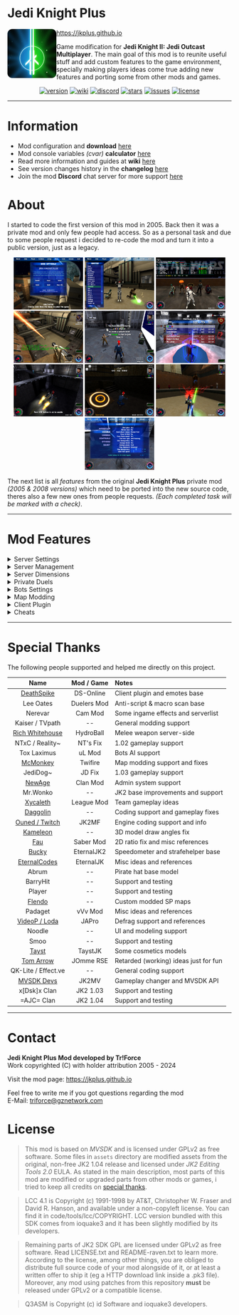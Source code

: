 # Jedi Knight Plus

<img align="left" width="110" height="110" src="docs/images/logo.png">

https://jkplus.github.io

Game modification for **Jedi Knight II: Jedi Outcast Multiplayer**. The main goal of this mod is to reunite useful stuff and add custom features to the game environment, specially making players ideas come true adding new features and porting some from other mods and games.

<div align="center">

[![version](https://img.shields.io/github/v/release/TriForceX/JediKnightPlus?include_prereleases&label=Current%20Version&color=brightgreen&style=flat)](https://github.com/TriForceX/JediKnightPlus/releases)
[![wiki](https://img.shields.io/badge/Setup%20%26%20Guides-Wiki-blueviolet.svg?style=flat)](https://github.com/TriForceX/JediKnightPlus/wiki)
[![discord](https://discord.gznetwork.com/badge/?id=539434081771847680)](https://discord.gznetwork.com/jkplus)
[![stars](https://img.shields.io/github/stars/TriForceX/JediKnightPlus.svg?label=Project%20Stars&style=flat)](https://github.com/TriForceX/JediKnightPlus/stargazers)
[![issues](https://img.shields.io/github/issues/TriForceX/JediKnightPlus.svg?label=Issues%20%26%20Requests&color=red&style=flat)](https://github.com/TriForceX/JediKnightPlus/issues)
[![license](https://img.shields.io/github/license/TriForceX/JediKnightPlus.svg?label=License&color=yellow&style=flat)](#license)

</div>

---

# Information

- Mod configuration and **download** [here](https://github.com/TriForceX/JediKnightPlus/releases)
- Mod console variables _(cvar)_ **calculator** [here](https://jkplus.github.io/calculator)
- Read more information and guides at **wiki** [here](https://github.com/TriForceX/JediKnightPlus/wiki)
- See version changes history in the **changelog** [here](https://github.com/TriForceX/JediKnightPlus/blob/master/CHANGELOG.md)
- Join the mod **Discord** chat server for more support [here](https://discord.gznetwork.com/jkplus)

# About

I started to code the first version of this mod in 2005. Back then it was a private mod and only few people had access. So as a personal task and due to some people request i decided to re-code the mod and turn it into a public version, just as a legacy.

<p align="center">

<img width="156" height="117" src="docs/images/screenshot-1.jpg">
<img width="156" height="117" src="docs/images/screenshot-2.jpg">
<img width="156" height="117" src="docs/images/screenshot-3.jpg">
<img width="156" height="117" src="docs/images/screenshot-4.jpg">
<img width="156" height="117" src="docs/images/screenshot-5.jpg">
<img width="156" height="117" src="docs/images/screenshot-6.jpg">
<img width="156" height="117" src="docs/images/screenshot-7.jpg">
<img width="156" height="117" src="docs/images/screenshot-8.jpg">
<img width="156" height="117" src="docs/images/screenshot-9.jpg">
<img width="156" height="117" src="docs/images/screenshot-10.jpg">

</p>

The next list is all *features* from the original **Jedi Knight Plus** private mod _(2005 & 2008 versions)_ which need to be ported into the new source code, theres also a few new ones from people requests. _(Each completed task will be marked with a check)_.

---

# Mod Features

<details><summary> Server Settings</summary><br>

List of general server features <i>(No client plugin required)</i>

- [x] Gameplay changer between 1.02, 1.03 and 1.04 no matter the server version
- [ ] Custom weapon features (Damage, ammo speed, firing rate, etc...)
- [ ] Player accounts system (Save data such as kills, deaths, etc...)
- [ ] Ranking system (Based on player skills)
- [ ] SQLite database for server data storage
- [x] Jetpack (Quake 3 & Jedi Academy style)
- [x] Anti stuck feature (Prevent kills when player spawn inside another player)
- [ ] Chat censor filters
- [x] Chat protection (3 different methods)
- [x] Allow black color in player names
- [x] Prevent duplicated player names
- [x] Teleports chat commands (To map coords, players, by save & load, etc...)
- [x] Misc chat commands (Status, toggle options, etc...)
- [x] Custom server closed feature (With password required)
- [x] Custom server idle feature (Load custom config after reset)
- [x] Custom server connect message (Shows mod version by default)
- [x] Welcome message on client begin (MOTD with custom timer)
- [x] Custom global sound on client begin
- [x] Server news messages displayed constantly (With server time or date)
- [ ] Custom game modes (Instant kill, survival, last man standing, and more...)
- [ ] Custom team ffa scoring method (Based on full team kill)
- [x] Custom player private rooms (With configurable settings)
- [x] Alternate taunt2 command (Play custom sounds)
- [x] Show damage & score plums on player hits
- [ ] Clan system (Tag protection, member roles, etc...)
- [x] Over 60 player emotes (Sit, kiss, surrender, hug, etc...)
- [x] Dual blade lightsaber gameplay (Fixed damages, custom combos, and more...)
- [x] Spawn activate sabers per game type
- [x] Custom items force physics (Reacts to push, pull, and others...)
- [x] Custom configuration files (Per gametype, teleports, map cycle, and more...)
- [x] Player ignore feature (Chat, duel challenge and emotes)
- [x] Enable multiple chat in duel game type
- [x] Custom call vote system (Custom control, results display, and more...)
- [x] Call vote map by number and map list command (Shows current server maps)
- [x] Alternate slow-mo duel end feature (Custom time scale)
- [x] Auto player status tracking feature
- [x] Drop flag command for CTF & CTY game types
- [x] Random client begin messages
- [x] Force client plugin usage (Optional)
- [x] Prevent player warping or lag scripts
- [x] Improved custom map cycle
- [ ] Drivable vehicles (Tie Fighter, X-Wing, AT-ST, etc...)
- [ ] Custom melee weapon
- [ ] Portal gun (Experimental)

---

</details>

<details><summary> Server Management</summary><br>

List of general server management features

- [ ] Custom user roles (Administrator, moderator, builder, etc...)
- [ ] Ingame player statistics (Banned, kicked, cheaters, etc...)
- [x] Helpful commands for players (Teleport, weapons, force powers, etc...)
- [ ] Punish commands for players (Slay, silence, sleep, rename, lock, etc...)
- [x] Ability to control bots actions (Fake chat, movements, emotes, etc...)
- [ ] Spawn unlimited items and weapons
- [ ] Private administrator chat room
- [x] Team management (Lock, force, shuffle, etc...)
- [x] Toggle mod bitvalue cvars
- [x] List custom server files and folders
- [x] Reload config stuff (Teleport chats, server news, dimensions, and more...)
- [x] Change any shader or texture
- [x] Change map background music
- [x] Force player dimension
- [x] Alternate status command (Mod info shown)
- [x] Change global gameplay
- [x] Pause mode to instantly stop everyone on the server during game

---

</details>

<details><summary> Server Dimensions</summary><br>

List of server dimensions features

- [x] Alternate dimensions (Private, guns only, race defrag, cheats, and more...)
- [x] Default base dimension
- [x] Special client commands for certain dimensions
- [x] Private rooms with custom settings (Force disable, weapons, and more...)
- [x] Private duels alternate dimensions
- [x] Custom dimensions random spawns
- [x] Custom dimensions skip score tracking
- [x] Custom dimensions settings from config file

---

</details>

<details><summary> Private Duels</summary><br>

List of private duel features

- [x] Dueling players pass-through feature
- [x] Auto duel challenge feature
- [x] Allow multiple duel challenges
- [x] Custom private duel distance
- [x] Custom private duel start emote
- [x] Custom duel challenge modes (Full force, saber only, and more...)
- [x] Custom duel challenge start health and armor
- [x] Announce private duel results (Remaning health, armor and given hits)

---

</details>

<details><summary> Bots Settings</summary><br>

List of bots related features

- [x] Improved bots AI (Artificial intelligence)
- [ ] Custom bots saber combos (backstabs, dfa, force kicks, and more...)
- [x] Custom bots actions (Enhanced bot_forGimmick for practicing and testing)
- [x] Client bots control (Control bots actions through spectator)
- [x] Private room bots (Ability to invite and control bots on private rooms)
- [ ] Bots squad patrol (A group of bots which punish lamers)

---

</details>

<details><summary> Map Modding</summary><br>

List of maps modification features

- [x] Various map fixes (Including single player maps to be playable)
- [x] New custom map entities and fixed some BaseJK entities
- [x] Custom map default music (For maps without background music)
- [x] Support for defrag & race maps
- [ ] Add models (GLM or MD3 format)
- [ ] Add effects (EFX format)
- [ ] Add any entity based on classname and parameters
- [ ] Add pre-made useful entities (NPC spawner, emote chairs, drain statue, etc...)
- [ ] Create and modify entities
- [ ] Delete entities
- [ ] Clone entities
- [x] Scan entities
- [ ] Save feature to get all changes automatically stored in a loadable file
- [x] Custom shader remapping per map

---

</details>

<details><summary> Client Plugin</summary><br>

List of additional client-side plugin features

- [ ] Atmospheric effects (Rain, snow, etc...)
- [x] Extra info for scoreboard (Kills, deaths, and more...)
- [x] On-screen keyboard display (Player actions and movements)
- [x] Jedi Academy chat display mode (With chat history)
- [x] Two chat icons (Jedi Outcast & Jedi Academy)
- [x] Fixed 2D aspect ratio for non 4:3 screens
- [x] Recommended client options pop-up for new players
- [ ] Fire lightsaber style (Real FX effects)
- [x] Jetpack 3D model (With linked FX effects)
- [x] Special movements camera (On some lightsaber combos)
- [x] Show player labels on head (2 different methods)
- [ ] Grapple hook feature
- [x] Real time clock (12hrs and 24hrs)
- [x] Server list menu (Join another server without disconnect)
- [x] Custom speedometer (Over 9 different methods)
- [x] Strafe jumping helper/efficiency meter
- [ ] Custom lightsaber hilts support
- [x] Enabled 3rd person damage blend
- [x] Show player bounding hit boxes
- [ ] Alternate huds (Simple enhanced and Jedi Academy)
- [x] Alternate FPS and server time display
- [x] Show force points on hud
- [x] Display bacta indicator on belt (3D model)
- [ ] Display current weapon in back (3D model)
- [x] Display race timer on race dimension (Defrag)
- [x] Enable useable map items indicator on hud
- [ ] Enable push/pull force effect color based on lightsaber color
- [x] Allow custom second blade color from dual lightsaber
- [x] Custom saber trail speed/length
- [ ] Custom duel challenge music
- [x] Custom flag transparency (For CTF & CTY game type)
- [x] Custom flag alignment (Experimental)
- [x] Custom player hats and cosmetics
- [x] Show player icons on scoreboard
- [x] Show server teleports chat menu
- [x] Server emotes menu for usage and binding
- [x] Custom private duel end animation
- [x] Toggle private duel glow
- [x] Smooth dueling players pass-through
- [x] Fixed force rage recovery icon (Borderless)
- [x] Enable first person lightsaber option on menus
- [ ] Enable first person turret chair view
- [x] Enable over 20 BaseJK hidden player skins
- [x] Increased some limits on menus (Fov, camera range, name length, etc...)
- [x] Macro scanning feature (Anti-script)
- [x] Allow walk and run while using zoom on Disruptor weapon
- [x] Many BaseJK language text updates and fixes
- [ ] Show server maps on callvote menus
- [x] Restored map loading icons feature
- [x] Custom scoreboard background transparency
- [x] Upscaled HD fonts

---

</details>

<details><summary> Cheats</summary><br>

List of cheats enabled features

- [ ] Free backstabs & DFA combos usage
- [ ] Use force grip on items
- [x] NPC spawn like in single player game
- [x] Various test commands (Models, effects, shake, etc...)

</details>

---

# Special Thanks

The following people supported and helped me directly on this project.

Name | Mod / Game | Notes
:------------: | :------------: | :------------
[DeathSpike](https://github.com/Deathspike) | DS-Online | Client plugin and emotes base
Lee Oates | Duelers Mod | Anti-script & macro scan base
Nerevar | Cam Mod | Some ingame effects and serverlist
Kaiser / TVpath | -- | General modding support
[Rich Whitehouse](https://www.richwhitehouse.com) |  HydroBall | Melee weapon server-side
NTxC / Reality~ | NT's Fix | 1.02 gameplay support
Tox Laximus | uL Mod | Bots AI support
[McMonkey](https://github.com/mcmonkey4eva) | Twifire | Map modding support and fixes
JediDog~ | JD Fix | 1.03 gameplay support
[NewAge](https://github.com/erfg12) | Clan Mod | Admin system support
Mr.Wonko | -- | JK2 base improvements and support
[Xycaleth](https://github.com/xycaleth) | League Mod | Team gameplay ideas
[Daggolin](https://github.com/Daggolin) | -- | Coding support and gameplay fixes
[Ouned / Twitch](https://github.com/ouned) | JK2MF | Engine coding support and info
[Kameleon](https://github.com/KevinFoged) | -- | 3D model draw angles fix
[Fau](https://github.com/aufau) | Saber Mod | 2D ratio fix and misc references
[Bucky](https://github.com/Bucky21659) | EternalJK2 | Speedometer and strafehelper base
[EternalCodes](https://github.com/eternalcodes) | EternalJK | Misc ideas and references
Abrum | -- | Pirate hat base model
BarryHit | -- | Support and testing
Player | -- | Support and testing
[Flendo](https://github.com/FlendoJK2) | -- | Custom modded SP maps
Padaget | vVv Mod | Misc ideas and references
[VideoP / Loda](https://github.com/videoP) | JAPro | Defrag support and references
Noodle | -- | UI and modeling support
Smoo | -- | Support and testing
[Tayst](https://github.com/taysta) | TaystJK | Some cosmetics models
[Tom Arrow](https://github.com/TomArrow) | JOmme RSE | Retarded (working) ideas just for fun
QK-Lite / Effect.ve | -- | General coding support
[MVSDK Devs](https://github.com/mvdevs) | JK2MV | Gameplay changer and MVSDK API
x[Dsk]x Clan | JK2 1.03 | Support and testing
=AJC= Clan | JK2 1.04 | Support and testing

---

# Contact

**Jedi Knight Plus Mod developed by Tr!Force**  
Work copyrighted (C) with holder attribution 2005 - 2024

Visit the mod page: https://jkplus.github.io

Feel free to write me if you got questions regarding the mod\
E-Mail: triforce@gznetwork.com

# License

> This mod is based on *MVSDK* and is licensed under GPLv2 as free software. Some files in `assets` directory are modified assets from the original, non-free JK2 1.04 release and licensed under *JK2 Editing Tools 2.0* EULA. As stated in the main description, most parts of this mod are modified or upgraded parts from other mods or games, i tried to keep all credits on [special thanks](#special-thanks).

> LCC 4.1 is Copyright (c) 1991-1998 by AT&T, Christopher W. Fraser and David R. Hanson, and available under a non-copyleft license. You can find it in code/tools/lcc/COPYRIGHT. LCC version bundled with this SDK comes from ioquake3 and it has been slightly modified by its developers.

> Remaining parts of JK2 SDK GPL are licensed under GPLv2 as free software. Read LICENSE.txt and README-raven.txt to learn more. According to the license, among other things, you are obliged to distribute full source code of your mod alongside of it, or at least a written offer to ship it (eg a HTTP download link inside a .pk3 file). Moreover, any mod using patches from this repository **must** be released under GPLv2 or a compatible license.

> Q3ASM is Copyright (c) id Software and ioquake3 developers.
